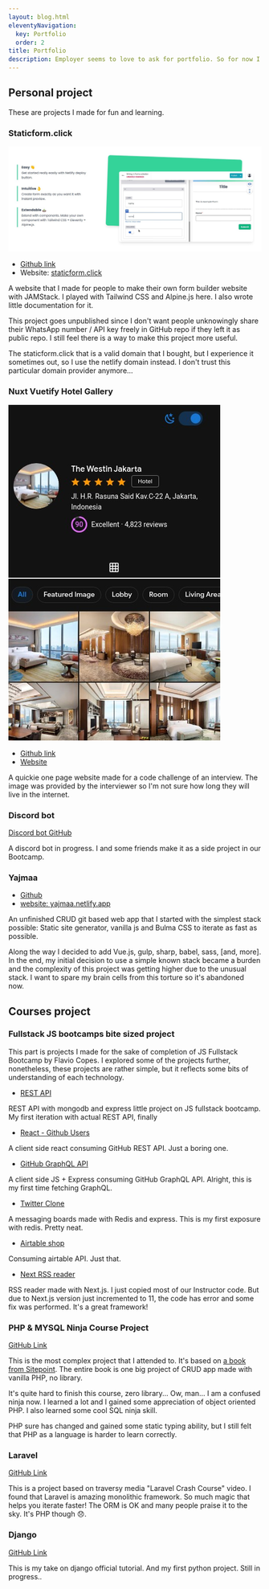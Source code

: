```yaml
---
layout: blog.html
eleventyNavigation:
  key: Portfolio
  order: 2
title: Portfolio
description: Employer seems to love to ask for portfolio. So for now I just made this page.
---
```


## Personal project

These are projects I made for fun and learning.

### Staticform.click

![ss_sf12](../image/Screenshot_sf12.jpg)

- [Github link][1]
- Website: [staticform.click](https://staticform21.netlify.app/)

A website that I made for people to make their own form builder website with JAMStack. I played with Tailwind CSS and Alpine.js here. I also wrote little documentation for it.

This project goes unpublished since I don't want people unknowingly share their WhatsApp number / API key freely in GitHub repo if they left it as public repo. I still feel there is a way to make this project more useful.

The staticform.click that is a valid domain that I bought, but I experience it sometimes out, so I use the netlify domain instead. I don't trust this particular domain provider anymore...

### Nuxt Vuetify Hotel Gallery

![SS_Nuxt Vuetify](../image/Screenshot_nuxtvuetify.jpg)

- [Github link](https://github.com/zulvkr/wbnuxtvuetify)
- [Website](https://brave-payne-6e0dd1.netlify.app/)

A quickie one page website made for a code challenge of an interview. The image was provided by the interviewer so I'm not sure how long they will live in the internet.

### Discord bot

[Discord bot GitHub][2]

A discord bot in progress. I and some friends make it as a side project in our Bootcamp.

### Yajmaa

- [Github](https://github.com/zulvkr/yajmaa)
- [website: yajmaa.netlify.app](https://yajmaa.netlify.app/)


An unfinished CRUD git based web app that I started with the simplest stack possible: Static site generator, vanilla js and Bulma CSS to iterate as fast as possible.

Along the way I decided to add Vue.js, gulp, sharp, babel, sass, \[and, more\]. In the end, my initial decision to use a simple known stack became a burden and the complexity of this project was getting higher due to the unusual stack. I want to spare my brain cells from this torture so it's abandoned now.


## Courses project

### Fullstack JS bootcamps bite sized project

This part is projects I made for the sake of completion of JS Fullstack Bootcamp by Flavio Copes. I explored some of the projects further, nonetheless, these projects are rather simple, but it reflects some bits of understanding of each technology.

- [REST API][3]

REST API with mongodb and express little project on JS fullstack bootcamp. My first iteration with actual REST API, finally

- [React - Github Users][4]

A client side react consuming GitHub REST API. Just a boring one. 

- [GitHub GraphQL API][5]

A client side JS + Express consuming GitHub GraphQL API. Alright, this is my first time fetching GraphQL.

- [Twitter Clone][6]

A messaging boards made with Redis and express. This is my first exposure with redis. Pretty neat.

- [Airtable shop][7]

Consuming airtable API. Just that.

- [Next RSS reader][8]

RSS reader made with Next.js. I just copied most of our Instructor code. But due to Next.js version just incremented to 11, the code has error and some fix was performed. It's a great framework!

### PHP & MYSQL Ninja Course Project

[GitHub Link](https://github.com/zulvkr/learnphp/tree/master/project)

This is the most complex project that I attended to. It's based on [a book from Sitepoint](https://www.sitepoint.com/premium/books/php-mysql-novice-to-ninja-6th-edition). The entire book is one big project of CRUD app made with vanilla PHP, no library.

It's quite hard to finish this course, zero library... Ow, man... I am a confused ninja now. I learned a lot and I gained some appreciation of object oriented PHP. I also learned some cool SQL ninja skill.

PHP sure has changed and gained some static typing ability, but I still felt that PHP as a language is harder to learn correctly.

### Laravel

[GitHub Link](https://github.com/zulvkr/lvl-example)

This is a project based on traversy media "Laravel Crash Course" video. I found that Laravel is amazing monolithic framework. So much magic that helps you iterate faster! The ORM is OK and many people praise it to the sky. It's PHP though 😞.

### Django

[GitHub Link](https://github.com/zulvkr/django-tutorial)

This is my take on django official tutorial. And my first python project. Still in progress..

[1]: https://github.com/zulvkr/StaticForm
[2]: https://github.com/JS-Bootcamp-Study-Group/discord-qa-bot
[3]: https://github.com/zulvkr/REST_API
[4]: https://github.com/zulvkr/react-github-users
[5]: https://github.com/zulvkr/githubapiv3
[6]: https://github.com/zulvkr/flipperfresh
[7]: https://github.com/zulvkr/airtable-shop
[8]: https://github.com/zulvkr/next-rss

